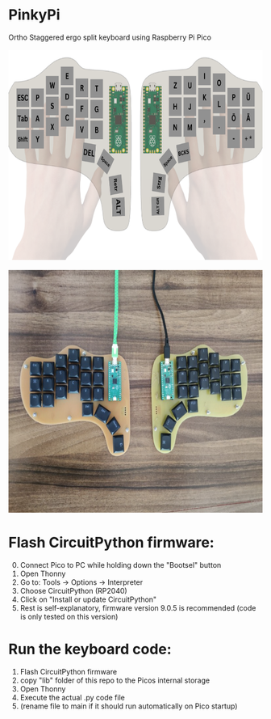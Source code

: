# PinkyPi
Ortho Staggered ergo split keyboard using Raspberry Pi Pico \
\
<img src="images/Concept%20PinkyPi%20without%20cables.png" alt="PinkyPi Concept" width="744" height="415"> \
\
<img src="images/PinkyPi.png" alt="PinkyPi Keyboard" width="744" height="480">


# Flash CircuitPython firmware:
0. Connect Pico to PC while holding down the "Bootsel" button
1. Open Thonny
2. Go to: Tools -> Options -> Interpreter
3. Choose CircuitPython (RP2040)
4. Click on "Install or update CircuitPython"
5. Rest is self-explanatory, firmware version 9.0.5 is recommended (code is only tested on this version)

# Run the keyboard code:
1. Flash CircuitPython firmware
2. copy "lib" folder of this repo to the Picos internal storage
3. Open Thonny
4. Execute the actual .py code file
5. (rename file to main if it should run automatically on Pico startup)
